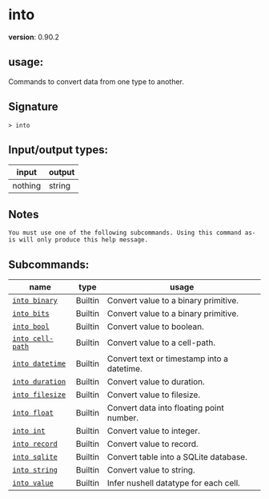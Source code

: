 # into

**version**: 0.90.2

## **usage**:

Commands to convert data from one type to another.

## Signature

`> into `

## Input/output types:

| input   | output |
| ------- | ------ |
| nothing | string |

## Notes

```text
You must use one of the following subcommands. Using this command as-is will only produce this help message.
```

## Subcommands:

| name                                                 | type    | usage                                      |
| ---------------------------------------------------- | ------- | ------------------------------------------ |
| [`into binary`](/commands/docs/into_binary.md)       | Builtin | Convert value to a binary primitive.       |
| [`into bits`](/commands/docs/into_bits.md)           | Builtin | Convert value to a binary primitive.       |
| [`into bool`](/commands/docs/into_bool.md)           | Builtin | Convert value to boolean.                  |
| [`into cell-path`](/commands/docs/into_cell-path.md) | Builtin | Convert value to a cell-path.              |
| [`into datetime`](/commands/docs/into_datetime.md)   | Builtin | Convert text or timestamp into a datetime. |
| [`into duration`](/commands/docs/into_duration.md)   | Builtin | Convert value to duration.                 |
| [`into filesize`](/commands/docs/into_filesize.md)   | Builtin | Convert value to filesize.                 |
| [`into float`](/commands/docs/into_float.md)         | Builtin | Convert data into floating point number.   |
| [`into int`](/commands/docs/into_int.md)             | Builtin | Convert value to integer.                  |
| [`into record`](/commands/docs/into_record.md)       | Builtin | Convert value to record.                   |
| [`into sqlite`](/commands/docs/into_sqlite.md)       | Builtin | Convert table into a SQLite database.      |
| [`into string`](/commands/docs/into_string.md)       | Builtin | Convert value to string.                   |
| [`into value`](/commands/docs/into_value.md)         | Builtin | Infer nushell datatype for each cell.      |
